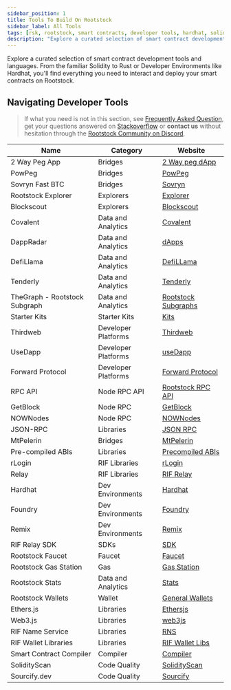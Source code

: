 ```yaml
---
sidebar_position: 1
title: Tools To Build On Rootstock
sidebar_label: All Tools
tags: [rsk, rootstock, smart contracts, developer tools, hardhat, solidity]
description: "Explore a curated selection of smart contract development tools and languages. From the familiar Solidity to Rust or Developer Environments like Hardhat, you'll find everything you need to interact and deploy your smart contracts on Rootstock."
---
```


Explore a curated selection of smart contract development tools and languages. From the familiar Solidity to Rust or Developer Environments like Hardhat, you'll find everything you need to interact and deploy your smart contracts on Rootstock.

## Navigating Developer Tools

> If what you need is not in this section, see [Frequently Asked Question](/resources/faqs/), get your questions answered on [Stackoverflow](https://stackoverflow.com/questions/tagged/rsk) or **contact us** without hesitation through the [Rootstock Community on Discord](https://rootstock.io/discord).

| Name                                         | Category                        | Website                                                                                     |
| ---------------------------------------------- | ------------------------------- | --------------------------------------------------------------------------------------- |
| 2 Way Peg App                                  | Bridges                         | [2 Way peg dApp](/developer-tools/)                                        |
| PowPeg                                         | Bridges                         | [PowPeg](/developer-tools/)                                       |
| Sovryn Fast BTC                                | Bridges                         | [Sovryn](https://wiki.sovryn.com/en/sovryn-dapp/bridge)                                           |
| Rootstock Explorer                             | Explorers                       | [Explorer](/developer-tools/)                                                |
| Blockscout                                     | Explorers                       | [Blockscout](/developer-tools/)                                                       |
| Covalent                                       | Data and Analytics              | [Covalent](/developer-tools/)                                            |
| DappRadar                                      | Data and Analytics              | [dApps](https://dappradar.com/)                                                                  |
| DefiLlama                                      | Data and Analytics              | [DefiLLama](https://defillama.com/)                                                                  |
| Tenderly                                       | Data and Analytics              | [Tenderly](/developer-tools/)                                        |
| TheGraph - Rootstock Subgraph                  | Data and Analytics              | [Rootstock Subgraphs](/developer-tools/)                                        |
| Starter Kits                                   | Starter Kits                    | [Kits](/developer-tools/)                                           |
| Thirdweb                                       | Developer Platforms             | [Thirdweb](/developer-tools/)                                                                   |
| UseDapp                                        | Developer Platforms             | [useDapp](/developer-tools/)                                                                    |
| Forward Protocol                               | Developer Platforms             | [Forward Protocol](/developer-tools/)  
| RPC API                                       | Node RPC API                       | [Rootstock RPC API](/developer-tools/)                                                                    |                               |
| GetBlock                                       | Node RPC                        | [GetBlock](/developer-tools/)                                                                    |
| NOWNodes                                       | Node RPC                        | [NOWNodes](/developer-tools/)                                                                    |
| JSON-RPC                                       | Libraries                       | [JSON RPC](/developer-tools/)                                |
| MtPelerin                                      | Bridges                         | [MtPelerin](https://www.mtpelerin.com/exchange-crypto?ssa=0.01&wsc=BTC&wdc=RBTC&wsa=0.01)            |
| Pre-compiled ABIs                              | Libraries                       | [Precompiled ABIs](/node-operators/node-setup/reproducible-build)                           |
| rLogin                                         | RIF Libraries                   | [rLogin](/developer-tools/)                                          |
| Relay                                          | RIF Libraries                   | [RIF Relay](/developer-tools/)                                                     |
| Hardhat                                        | Dev Environments                | [Hardhat](/developers/smart-contracts/hardhat/) |
| Foundry                                        | Dev Environments                | [Foundry](/developer-tools/foundry/) |
| Remix                                          | Dev Environments                | [Remix](/developer-tools/)                        |
| RIF Relay SDK                                  | SDKs                            | [SDK](/developer-tools/) |
| Rootstock Faucet                               | Faucet                          | [Faucet](/developer-tools/)                                                  |
| Rootstock Gas Station                          | Gas                             | [Gas Station](/developer-tools/)                                |
| Rootstock Stats                                | Data and Analytics              | [Stats](https://stats.rootstock.io/)                                                                   |
| Rootstock Wallets                              | Wallet                          | [General Wallets](/developer-tools/)                                            |
| Ethers.js                                        | Libraries                       | [Ethersjs](/developer-tools/)
| Web3.js                                        | Libraries                       | [web3js](https://web3js.readthedocs.io/en/v1.10.0/)|
| RIF Name Service                                            | Libraries                   | [RNS](/developers/libraries/)
| RIF Wallet Libraries                                            | Libraries                   | [RIF Wallet Libs](/developers/libraries/rif-wallet-libs/)                                                   ||
| Smart Contract Compiler                        | Compiler                | [Compiler](/developer-tools/)                                 |
| SolidityScan                                   | Code Quality                    | [SolidityScan](/developer-tools/)                                                               |
| Sourcify.dev                                   | Code Quality                    | [Sourcify](/developer-tools/)                                                 |

